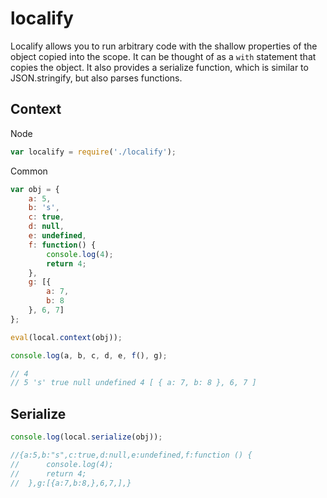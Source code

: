 # localify

Localify allows you to run arbitrary code with the shallow properties of the object copied into the scope. It can be thought of as a `with` statement that copies the object. It also provides a serialize function, which is similar to JSON.stringify, but also parses functions.

## Context

Node
```js
var localify = require('./localify');
```

Common
```js
var obj = {
	a: 5,
	b: 's',
	c: true,
	d: null,
	e: undefined,
	f: function() {
		console.log(4);
		return 4;
	},
	g: [{
		a: 7,
		b: 8
	}, 6, 7]
};

eval(local.context(obj));

console.log(a, b, c, d, e, f(), g);

// 4
// 5 's' true null undefined 4 [ { a: 7, b: 8 }, 6, 7 ]
```

## Serialize

```js
console.log(local.serialize(obj));

//{a:5,b:"s",c:true,d:null,e:undefined,f:function () {
//		console.log(4);
//		return 4;
//	},g:[{a:7,b:8,},6,7,],}
```

